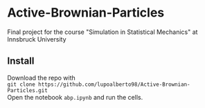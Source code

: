 # Active-Brownian-Particles
Final project for the course "Simulation in Statistical Mechanics" at Innsbruck University

## Install
Download the repo with <br>
`git clone https://github.com/lupoalberto98/Active-Brownian-Particles.git` <br>
Open the notebook `abp.ipynb` and run the cells.

